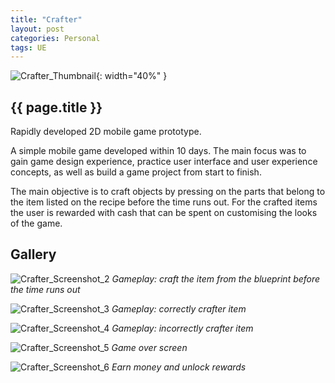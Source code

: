 ```yaml
---
title: "Crafter"
layout: post
categories: Personal
tags: UE
---
```


![Crafter_Thumbnail](/assets/img/crafter/T_Arm_01.png){: width="40%" }

<h2>{{ page.title }}</h2>

Rapidly developed 2D mobile game prototype.


A simple mobile game developed within 10 days. The main focus was to gain game design experience, practice user
interface and user experience concepts, as well as build a game project from start to finish.

The main objective is to craft objects by pressing on the parts that belong to the item listed on the recipe before the
time runs out. For the crafted items the user is rewarded with cash that can be spent on customising the looks of the
game.

## Gallery

![Crafter_Screenshot_2](/assets/img/crafter/Screenshot_5.png)
*Gameplay: craft the item from the blueprint before the time runs out*

![Crafter_Screenshot_3](/assets/img/crafter/Screenshot_7.png)
*Gameplay: correctly crafter item*

![Crafter_Screenshot_4](/assets/img/crafter/Screenshot_1.png)
*Gameplay: incorrectly crafter item*

![Crafter_Screenshot_5](/assets/img/crafter/Screenshot_2.png)
*Game over screen*

![Crafter_Screenshot_6](/assets/img/crafter/Screenshot_3.png)
*Earn money and unlock rewards*